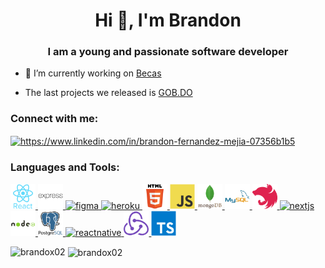 <h1 align="center">Hi 👋, I'm Brandon</h1>

<h3 align="center">I am a young and passionate software developer</h3>

  

- 🔭 I’m currently working on [Becas](https://becas.gob.do)

  

- The last projects we released is [GOB.DO](https://www.gob.do/)

  

<h3 align="left">Connect with me:</h3>

<p align="left">

<a href="https://www.linkedin.com/in/brandon-fernandez-mejia-07356b1b5" target="blank"><img align="center" src="https://raw.githubusercontent.com/rahuldkjain/github-profile-readme-generator/master/src/images/icons/Social/linked-in-alt.svg" alt="https://www.linkedin.com/in/brandon-fernandez-mejia-07356b1b5" height="30" width="40" /></a>

</p>

  

<h3 align="left">Languages and Tools:</h3>


<p align="left">  <a href="https://www.w3schools.com/css/" target="_blank" rel="noreferrer"> 
<img src="https://raw.githubusercontent.com/devicons/devicon/master/icons/react/react-original-wordmark.svg" alt="react" width="40" height="40"/>  
</a>  <a href="https://expressjs.com" target="_blank" rel="noreferrer">  
<img src="https://raw.githubusercontent.com/devicons/devicon/master/icons/express/express-original-wordmark.svg" alt="express" width="40" height="40"/>  </a>  <a href="https://www.figma.com/" target="_blank" rel="noreferrer">  
<img src="https://www.vectorlogo.zone/logos/figma/figma-icon.svg" alt="figma" width="40" height="40"/>  </a>  <a href="https://heroku.com" target="_blank" rel="noreferrer">  
<img src="https://www.vectorlogo.zone/logos/heroku/heroku-icon.svg" alt="heroku" width="40" height="40"/>  </a>  <a href="https://www.w3.org/html/" target="_blank" rel="noreferrer">  
<img src="https://raw.githubusercontent.com/devicons/devicon/master/icons/html5/html5-original-wordmark.svg" alt="html5" width="40" height="40"/>  </a>  <a href="https://developer.mozilla.org/en-US/docs/Web/JavaScript" target="_blank" rel="noreferrer"> 
 <img src="https://raw.githubusercontent.com/devicons/devicon/master/icons/javascript/javascript-original.svg" alt="javascript" width="40" height="40"/>  </a>  <a href="https://www.mongodb.com/" target="_blank" rel="noreferrer">
  <img src="https://raw.githubusercontent.com/devicons/devicon/master/icons/mongodb/mongodb-original-wordmark.svg" alt="mongodb" width="40" height="40"/>  </a>  <a href="https://www.mysql.com/" target="_blank" rel="noreferrer">  
  <img src="https://raw.githubusercontent.com/devicons/devicon/master/icons/mysql/mysql-original-wordmark.svg" alt="mysql" width="40" height="40"/>  </a>  <a href="https://nestjs.com/" target="_blank" rel="noreferrer">  <img src="https://raw.githubusercontent.com/devicons/devicon/master/icons/nestjs/nestjs-plain.svg" alt="nestjs" width="40" height="40"/>  </a>  <a href="https://nextjs.org/" target="_blank" rel="noreferrer">  
  <img src="https://cdn.worldvectorlogo.com/logos/nextjs-2.svg" alt="nextjs" width="40" height="40"/>  </a>  <a href="https://nodejs.org" target="_blank" rel="noreferrer">  
  <img src="https://raw.githubusercontent.com/devicons/devicon/master/icons/nodejs/nodejs-original-wordmark.svg" alt="nodejs" width="40" height="40"/>  </a>  <a href="https://www.postgresql.org" target="_blank" rel="noreferrer"> 
  <img src="https://raw.githubusercontent.com/devicons/devicon/master/icons/postgresql/postgresql-original-wordmark.svg" alt="postgresql" width="40" height="40"/>  </a>  <a href="https://reactjs.org/" target="_blank" rel="noreferrer">  </a>  <a href="https://reactnative.dev/" target="_blank" rel="noreferrer">  
 <img src="https://reactnative.dev/img/header_logo.svg" alt="reactnative" width="40" height="40"/>  </a>  <a href="https://redux.js.org" target="_blank" rel="noreferrer"> 
 <img src="https://raw.githubusercontent.com/devicons/devicon/master/icons/redux/redux-original.svg" alt="redux" width="40" height="40"/>  </a>  <a href="https://www.typescriptlang.org/" target="_blank" rel="noreferrer">  <img src="https://raw.githubusercontent.com/devicons/devicon/master/icons/typescript/typescript-original.svg" alt="typescript" width="40" height="40"/>  </a>  </p>

  

<p><img align="left" src="https://github-readme-stats.vercel.app/api/top-langs?username=brandox02&show_icons=true&locale=en&layout=compact" alt="brandox02" /></p>

  

<p>&nbsp;<img align="center" src="https://github-readme-stats.vercel.app/api?username=brandox02&show_icons=true&locale=en" alt="brandox02" /></p>

  

